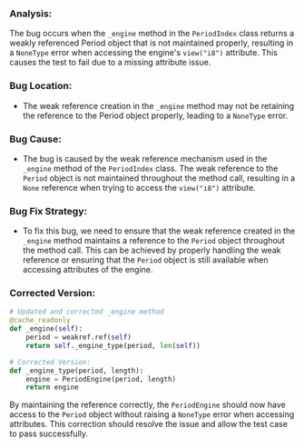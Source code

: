 ### Analysis:
The bug occurs when the `_engine` method in the `PeriodIndex` class returns a weakly referenced Period object that is not maintained properly, resulting in a `NoneType` error when accessing the engine's `view("i8")` attribute. This causes the test to fail due to a missing attribute issue.

### Bug Location:
- The weak reference creation in the `_engine` method may not be retaining the reference to the Period object properly, leading to a `NoneType` error.

### Bug Cause:
- The bug is caused by the weak reference mechanism used in the `_engine` method of the `PeriodIndex` class. The weak reference to the `Period` object is not maintained throughout the method call, resulting in a `None` reference when trying to access the `view("i8")` attribute.

### Bug Fix Strategy:
- To fix this bug, we need to ensure that the weak reference created in the `_engine` method maintains a reference to the `Period` object throughout the method call. This can be achieved by properly handling the weak reference or ensuring that the `Period` object is still available when accessing attributes of the engine.

### Corrected Version:
```python
# Updated and corrected _engine method
@cache_readonly
def _engine(self):
    period = weakref.ref(self)
    return self._engine_type(period, len(self))

# Corrected Version:
def _engine_type(period, length):
    engine = PeriodEngine(period, length)
    return engine
```

By maintaining the reference correctly, the `PeriodEngine` should now have access to the `Period` object without raising a `NoneType` error when accessing attributes. This correction should resolve the issue and allow the test case to pass successfully.